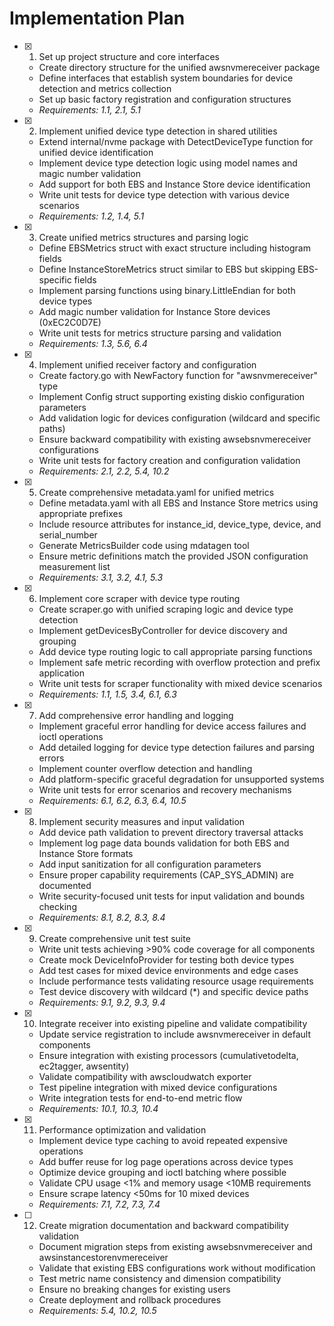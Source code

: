 # Implementation Plan

- [x] 1. Set up project structure and core interfaces
  - Create directory structure for the unified awsnvmereceiver package
  - Define interfaces that establish system boundaries for device detection and metrics collection
  - Set up basic factory registration and configuration structures
  - _Requirements: 1.1, 2.1, 5.1_

- [x] 2. Implement unified device type detection in shared utilities
  - Extend internal/nvme package with DetectDeviceType function for unified device identification
  - Implement device type detection logic using model names and magic number validation
  - Add support for both EBS and Instance Store device identification
  - Write unit tests for device type detection with various device scenarios
  - _Requirements: 1.2, 1.4, 5.1_

- [x] 3. Create unified metrics structures and parsing logic
  - Define EBSMetrics struct with exact structure including histogram fields
  - Define InstanceStoreMetrics struct similar to EBS but skipping EBS-specific fields
  - Implement parsing functions using binary.LittleEndian for both device types
  - Add magic number validation for Instance Store devices (0xEC2C0D7E)
  - Write unit tests for metrics structure parsing and validation
  - _Requirements: 1.3, 5.6, 6.4_

- [x] 4. Implement unified receiver factory and configuration
  - Create factory.go with NewFactory function for "awsnvmereceiver" type
  - Implement Config struct supporting existing diskio configuration parameters
  - Add validation logic for devices configuration (wildcard and specific paths)
  - Ensure backward compatibility with existing awsebsnvmereceiver configurations
  - Write unit tests for factory creation and configuration validation
  - _Requirements: 2.1, 2.2, 5.4, 10.2_

- [x] 5. Create comprehensive metadata.yaml for unified metrics
  - Define metadata.yaml with all EBS and Instance Store metrics using appropriate prefixes
  - Include resource attributes for instance_id, device_type, device, and serial_number
  - Generate MetricsBuilder code using mdatagen tool
  - Ensure metric definitions match the provided JSON configuration measurement list
  - _Requirements: 3.1, 3.2, 4.1, 5.3_

- [x] 6. Implement core scraper with device type routing
  - Create scraper.go with unified scraping logic and device type detection
  - Implement getDevicesByController for device discovery and grouping
  - Add device type routing logic to call appropriate parsing functions
  - Implement safe metric recording with overflow protection and prefix application
  - Write unit tests for scraper functionality with mixed device scenarios
  - _Requirements: 1.1, 1.5, 3.4, 6.1, 6.3_

- [x] 7. Add comprehensive error handling and logging
  - Implement graceful error handling for device access failures and ioctl operations
  - Add detailed logging for device type detection failures and parsing errors
  - Implement counter overflow detection and handling
  - Add platform-specific graceful degradation for unsupported systems
  - Write unit tests for error scenarios and recovery mechanisms
  - _Requirements: 6.1, 6.2, 6.3, 6.4, 10.5_

- [x] 8. Implement security measures and input validation
  - Add device path validation to prevent directory traversal attacks
  - Implement log page data bounds validation for both EBS and Instance Store formats
  - Add input sanitization for all configuration parameters
  - Ensure proper capability requirements (CAP_SYS_ADMIN) are documented
  - Write security-focused unit tests for input validation and bounds checking
  - _Requirements: 8.1, 8.2, 8.3, 8.4_

- [x] 9. Create comprehensive unit test suite
  - Write unit tests achieving >90% code coverage for all components
  - Create mock DeviceInfoProvider for testing both device types
  - Add test cases for mixed device environments and edge cases
  - Include performance tests validating resource usage requirements
  - Test device discovery with wildcard (*) and specific device paths
  - _Requirements: 9.1, 9.2, 9.3, 9.4_

- [x] 10. Integrate receiver into existing pipeline and validate compatibility
  - Update service registration to include awsnvmereceiver in default components
  - Ensure integration with existing processors (cumulativetodelta, ec2tagger, awsentity)
  - Validate compatibility with awscloudwatch exporter
  - Test pipeline integration with mixed device configurations
  - Write integration tests for end-to-end metric flow
  - _Requirements: 10.1, 10.3, 10.4_

- [x] 11. Performance optimization and validation
  - Implement device type caching to avoid repeated expensive operations
  - Add buffer reuse for log page operations across device types
  - Optimize device grouping and ioctl batching where possible
  - Validate CPU usage <1% and memory usage <10MB requirements
  - Ensure scrape latency <50ms for 10 mixed devices
  - _Requirements: 7.1, 7.2, 7.3, 7.4_

- [ ] 12. Create migration documentation and backward compatibility validation
  - Document migration steps from existing awsebsnvmereceiver and awsinstancestorenvmereceiver
  - Validate that existing EBS configurations work without modification
  - Test metric name consistency and dimension compatibility
  - Ensure no breaking changes for existing users
  - Create deployment and rollback procedures
  - _Requirements: 5.4, 10.2, 10.5_